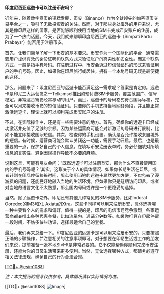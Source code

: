 **印度尼西亚远遊卡可以注册币安吗？**

近年来，随着数字货币的迅猛发展，币安（Binance）作为全球领先的加密货币交易平台之一，吸引了无数投资者的关注。然而，对于那些身处海外的用户来说，尤其是像印尼这样的国家，是否能够顺利使用当地的SIM卡完成币安账户的注册，成为了一个热门话题。今天，我们就来聊聊印度尼西亚的远遊卡（Simpati Kartu Prabayar）能否用于注册币安。

首先，让我们简单了解一下币安的基本要求。币安作为一个国际化的平台，通常需要用户提供有效的身份证明和联系方式来验证账户的真实性和安全性。而这个联系方式，一般是指手机号码。在注册过程中，币安会通过短信验证码的形式来验证用户的手机号码。因此，如果你在印尼旅行或居住，拥有一个本地号码无疑是最便捷的选择。

那么，问题来了：印度尼西亚的远遊卡能否满足这一需求呢？答案是肯定的。远遊卡是印尼三大运营商之一Telkomsel推出的预付费SIM卡服务，覆盖范围广、信号稳定，非常适合需要经常移动的用户。而且，远遊卡的号码格式符合国际标准，完全可以用来接收币安的短信验证码。只要你的手机支持当地网络频段，并且能正常激活远遊卡，理论上就可以顺利完成币安账户的注册。

不过，在实际操作中，还是有一些需要注意的地方。首先，确保你的远遊卡已经成功激活并充值了足够的余额。因为某些运营商可能会对新激活的号码进行限制，比如不能立即接收国际短信。其次，检查你的手机设置，确认是否允许接收来自境外的短信。有时候，运营商可能会默认关闭这一功能，需要手动开启。最后，也是最重要的一点，保护好自己的个人信息。在填写币安注册表单时，务必仔细核对所填信息的真实性，避免因误操作导致不必要的麻烦。

说到这里，可能有朋友会问：“既然远遊卡可以注册币安，那为什么不直接使用国内的手机号码呢？”其实，这取决于个人的具体情况。如果你长期生活在印尼，或者计划在印尼停留较长时间，那么使用当地的远遊卡显然更加方便，不仅免去了漫游费的问题，还能更好地融入当地的生活环境。但如果你只是短期访问印尼，或者对当地的语言文化不太熟悉，那么国内号码或许是一个更稳妥的选择。

当然，除了远遊卡之外，印尼还有其他几种常见的SIM卡服务，比如Indosat Ooredoo的IM3和XL Axiata的Xtra。这些卡同样可以用来注册币安，具体选择哪一种主要看个人的需求和偏好。值得一提的是，印尼的电信市场竞争激烈，各家运营商都会推出各种优惠套餐，比如流量包、通话分钟数等。如果你打算在印尼停留一段时间，不妨多做些功课，选择最适合自己的套餐。

最后，我们再来总结一下。印度尼西亚的远遊卡是可以用来注册币安的，只要按照正确的步骤操作，并注意相关的注意事项即可。对于想要在印尼生活或工作的朋友们来说，提前准备一张本地SIM卡是非常必要的。它不仅能帮助你顺利完成币安注册，还能为你的日常生活带来更多便利。当然，无论选择哪种方式，都请务必遵守相关法律法规，确保自己的行为合法合规。

[[TG💪+ @esim1088](https://t.me/s/esim1088)]

*注：本文提到的信息仅供参考，具体情况请以实际情况为准。*

[[TG💪+ @esim1088] ![Image](https://i.postimg.cc/4NQfJmqS/Snipaste-2025-05-13-00-14-12.png)]